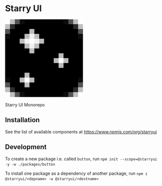 # Starry UI

![starry project logo, black square with 3 starlike patterns of pixels](./starryui.png)

Starry UI Monorepo

## Installation

See the list of available components at https://www.npmjs.com/org/starryui

## Development

To create a new package i.e. called `button`, run `npm init --scope=@starryui -y -w ./packages/button`

To install one package as a dependency of another package, run `npm i @starryui/<depname> -w @starryui/<destname>`
